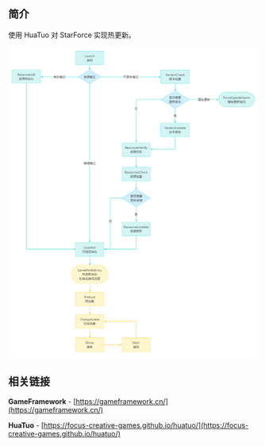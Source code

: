 ## 简介

使用 HuaTuo 对 StarForce 实现热更新。

![游戏流程](ReadMe/Procedure.png)

## 相关链接

**GameFramework** - [https://gameframework.cn/](https://gameframework.cn/)

**HuaTuo** - [https://focus-creative-games.github.io/huatuo/](https://focus-creative-games.github.io/huatuo/)